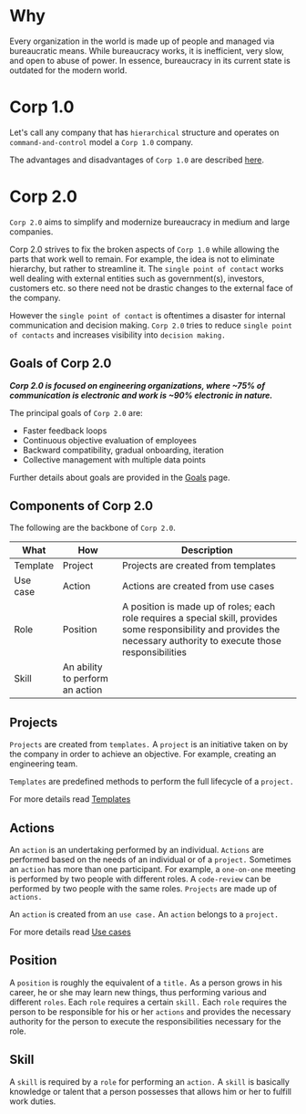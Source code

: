 # Why

 Every organization in the world is made up of people and managed via bureaucratic means. While bureaucracy works, it is inefficient, very slow, and open to abuse of power. In essence, bureaucracy in its current state is outdated for the modern world.

# Corp 1.0

Let's call any company that has `hierarchical` structure and operates on `command-and-control` model a `Corp 1.0` company.

The advantages and disadvantages of `Corp 1.0` are described [here](CORP_1.0.md).

# Corp 2.0

`Corp 2.0` aims to simplify and modernize bureaucracy in medium and large companies.

Corp 2.0 strives to fix the broken aspects of `Corp 1.0` while allowing the parts that work well to remain. For example, the idea is not to eliminate hierarchy, but rather to streamline it. The `single point of contact` works well dealing with external entities such as government(s), investors, customers etc. so there need not be drastic changes to the external face of the company.

However the `single point of contact` is oftentimes a disaster for internal communication and decision making. `Corp 2.0` tries to reduce `single point of contacts` and increases visibility into `decision making.`  

## Goals of Corp 2.0

***Corp 2.0 is focused on engineering organizations, where ~75% of communication is electronic and work is ~90% electronic in nature.***

The principal goals of `Corp 2.0` are:

* Faster feedback loops
* Continuous objective evaluation of employees
* Backward compatibility, gradual onboarding, iteration
* Collective management with multiple data points

Further details about goals are provided in the [Goals](GOALS.md) page.


## Components of Corp 2.0

The following are the backbone of `Corp 2.0`.

What | How | Description |
--- | --- |---|
Template | Project | Projects are created from templates
Use case| Action | Actions are created from use cases
Role | Position | A position is made up of roles; each role requires a special skill, provides some responsibility and provides the necessary authority to execute those responsibilities
 |Skill| An ability to perform an action


## Projects

`Projects` are created from `templates.` A `project` is an initiative taken on by the company in order to achieve an objective.
For example, creating an engineering team.

`Templates` are predefined methods to perform the full lifecycle of a `project.`

For more details read [Templates](TEMPLATES.md)

## Actions

An `action` is an undertaking performed by an individual. `Actions` are performed based on the needs of an individual or of a `project.` Sometimes an `action` has more than one participant. For example, a `one-on-one` meeting is performed by two people with different roles. A `code-review`  can be performed by two people with the same roles. `Projects` are made up of `actions.`

An `action` is created from an `use case.` An `action` belongs to a `project.`

For more details read [Use cases](USE_CASES.md)

## Position

A `position` is roughly the equivalent of a `title.` As a person grows in his career, he or she may learn new things, thus performing various and different `roles`. Each `role` requires a certain `skill.` Each `role` requires the person to be responsible for his or her `actions` and provides the necessary authority for the person to execute the responsibilities necessary for the role.

## Skill

A `skill` is required by a `role` for performing an `action.` A `skill` is basically knowledge or talent that a person possesses that allows him or her to fulfill work duties.
